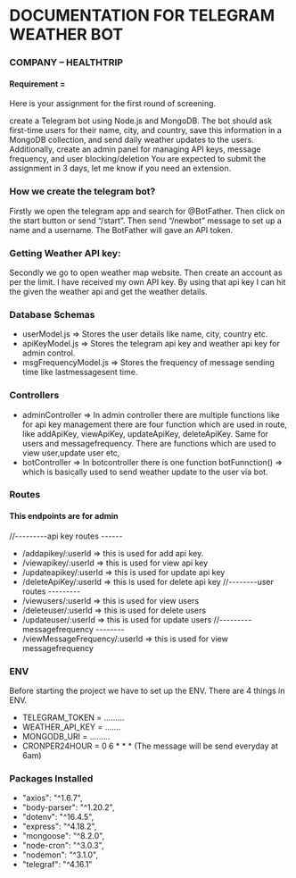 
# DOCUMENTATION FOR TELEGRAM WEATHER BOT
### COMPANY – HEALTHTRIP

#### Requirement = 
Here is your assignment for the first round of screening.

create a Telegram bot using Node.js and MongoDB. The bot should ask first-time users for their name, city, and country, save this information in a MongoDB collection, and send daily weather updates to the users. Additionally, create an admin panel for managing API keys, message frequency, and user blocking/deletion
You are expected to submit the assignment in 3 days, let me know if you need an extension.
### How we create the telegram bot?

Firstly we open the telegram app and search for @BotFather.
Then click on the start button or send “/start”.
Then send “/newbot” message to set up a name and a username.
The BotFather will gave an API token.

### Getting Weather API key:
Secondly we go to open weather map website.
Then create an account as per the limit.
I have received my own API key. By using that api key I can hit the given the weather api and get the weather details.

### Database Schemas
- userModel.js => Stores the user details like name, city, country etc.
- apiKeyModel.js => Stores the telegram api key and weather api key for admin control.
- msgFrequencyModel.js => Stores the frequency of message sending time like lastmessagesent time.

### Controllers
- adminController => In admin controller there are multiple functions like for api key management there are four function which are used in route, like addApiKey, viewApiKey, updateApiKey, deleteApiKey. Same for users and messagefrequency. There are functions which are used to view user,update user etc,
- botController => In botcontroller there is one function botFunnction() => which is basically used to send weather update to the user via bot.

### Routes
#### This endpoints are for admin 
//---------api key routes ------
- /addapikey/:userId => this is used for add api key.
- /viewapikey/:userId => this is used for view api key
- /updateapikey/:userId => this is used for update api key
- /deleteApiKey/:userId => this is used for delete api key
//--------user routes ---------
- /viewusers/:userId => this is used for view users
- /deleteuser/:userId => this is used for delete users
- /updateuser/:userId => this is used for update users
//---------messagefrequency --------
- /viewMessageFrequency/:userId => this is used for view messagefrequency

### ENV
Before starting the project we have to set up the ENV. There are 4 things in ENV.
- TELEGRAM_TOKEN = .........
- WEATHER_API_KEY = .......
- MONGODB_URI = .........
- CRONPER24HOUR = 0 6 * * * (The message will be send everyday at 6am)

### Packages Installed
-  "axios": "^1.6.7",
-  "body-parser": "^1.20.2",
-  "dotenv": "^16.4.5",
-  "express": "^4.18.2",
-  "mongoose": "^8.2.0",
-  "node-cron": "^3.0.3",
-  "nodemon": "^3.1.0",
-  "telegraf": "^4.16.1"

